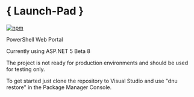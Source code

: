 # { Launch-Pad }
[![npm](https://img.shields.io/npm/l/express.svg)](https://github.com/michaelburns/LaunchPad/blob/master/LICENSE)

PowerShell Web Portal

Currently using ASP.NET 5 Beta 8

The project is not ready for production environments and should be used for testing only. 



To get started just clone the repository to Visual Studio and use "dnu restore" in the Package Manager Console.
